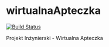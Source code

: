 # wirtualnaApteczka
[![Build Status](https://travis-ci.org/lmnpWmi/wirtualnaApteczka.svg?branch=master)](https://travis-ci.org/lmnpWmi/wirtualnaApteczka)

Projekt Inżynierski - Wirtualna Apteczka
